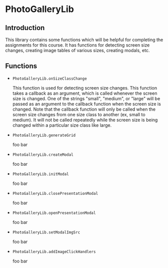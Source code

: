 # PhotoGalleryLib

## Introduction

This library contains some functions which will be helpful for completing the assignments for this course. It has functions for detecting screen size changes, creating image tables of various sizes, creating modals, etc.

## Functions

- `PhotoGalleryLib.onSizeClassChange`

    This function is used for detecting screen size changes. This function takes a callback as an argument, which is called whenever the screen size is changed. One of the strings "small", "medium", or "large" will be passed as an argument to the callback function when the screen size is changed. Note that the callback function will only be called when the screen size changes from one size class to another (ex, small to medium). It will not be called repeatedly while the screen size is being changed within a particular size class like large.

- `PhotoGalleryLib.generateGrid`

    foo bar

- `PhotoGalleryLib.createModal`

    foo bar

- `PhotoGalleryLib.initModal`

    foo bar

- `PhotoGalleryLib.closePresentationModal`

    foo bar

- `PhotoGalleryLib.openPresentationModal`

    foo bar
    
- `PhotoGalleryLib.setModalImgSrc`

    foo bar
    
- `PhotoGalleryLib.addImageClickHandlers`

    foo bar
